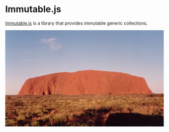 # Immutable.js

[Immutable.js](https://facebook.github.io/immutable-js/) is a library that provides immutable generic collections.

![Uluru, Australia](../images/uluru.jpg "Uluru, an Immutable Rock.  Photo by: Stefanoka")
